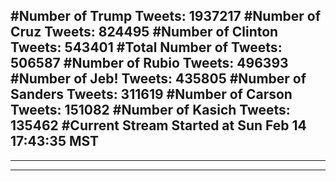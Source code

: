 #Number of Trump Tweets: 1937217
#Number of Cruz Tweets: 824495
#Number of Clinton Tweets: 543401
#Total Number of Tweets: 506587 
#Number of Rubio Tweets: 496393
#Number of Jeb! Tweets: 435805
#Number of Sanders Tweets: 311619
#Number of Carson Tweets: 151082
#Number of Kasich Tweets: 135462
#Current Stream Started at Sun Feb 14 17:43:35 MST
---
---
---
